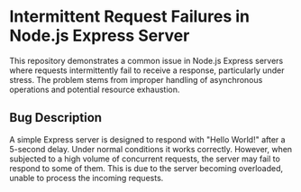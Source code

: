 # Intermittent Request Failures in Node.js Express Server

This repository demonstrates a common issue in Node.js Express servers where requests intermittently fail to receive a response, particularly under stress. The problem stems from improper handling of asynchronous operations and potential resource exhaustion.

## Bug Description

A simple Express server is designed to respond with "Hello World!" after a 5-second delay.  Under normal conditions it works correctly. However, when subjected to a high volume of concurrent requests, the server may fail to respond to some of them. This is due to the server becoming overloaded, unable to process the incoming requests.